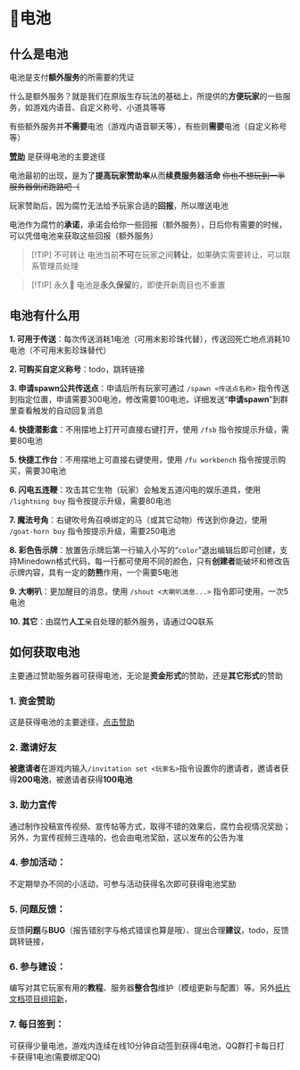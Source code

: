 # 🔋电池

## 什么是电池

电池是支付**额外服务**的所需要的凭证

什么是额外服务？就是我们在原版生存玩法的基础上，所提供的**方便玩家**的一些服务，如游戏内语音、自定义称号、小道具等等

有些额外服务并**不需要**电池（游戏内语音聊天等），有些则**需要**电池（自定义称号等）

**[赞助](/support-us/)** 是获得电池的主要途径

电池最初的出现，是为了**提高玩家赞助率**从而**续费服务器活命** ~~你也不想玩到一半服务器倒闭跑路吧（~~

玩家赞助后，因为腐竹无法给予玩家合适的**回报**，所以赠送电池

电池作为腐竹的**承诺**，承诺会给你一些回报（额外服务），日后你有需要的时候，可以凭借电池来获取这些回报（额外服务）

> [!TIP] 不可转让
> 电池当前**不可**在玩家之间**转让**，如果确实需要转让，可以联系管理员处理

> [!TIP] 永久📌
电池是**永久保留**的，即使开新周目也不重置

## 电池有什么用

**1. 可用于传送**：每次传送消耗1电池（可用末影珍珠代替），传送回死亡地点消耗10电池（不可用末影珍珠替代）

**2. 可购买自定义称号**：todo，跳转链接

**3. 申请spawn公共传送点**：申请后所有玩家可通过 `/spawn <传送点名称>` 指令传送到指定位置，申请需要300电池，修改需要100电池，详细发送“**申请spawn**”到群里查看触发的自动回复消息


**4. 快捷潜影盒**：不用摆地上打开可直接右键打开，使用 `/fsb` 指令按提示升级，需要80电池

**5. 快捷工作台**：不用摆地上可直接右键使用，使用 `/fu workbench` 指令按提示购买，需要30电池

**6. 闪电五连鞭**：攻击其它生物（玩家）会触发五道闪电的娱乐道具，使用 `/lightning buy` 指令按提示升级，需要80电池

**7. 魔法号角**：右键吹号角召唤绑定的马（或其它动物）传送到你身边，使用 `/goat-horn buy` 指令按提示升级，需要250电池

**8. 彩色告示牌**：放置告示牌后第一行输入小写的“`color`”退出编辑后即可创建，支持Minedown格式代码，每一行都可使用不同的颜色，只有**创建者**能破坏和修改告示牌内容，具有一定的**防熊**作用，一个需要5电池

**9. 大喇叭**：更加醒目的消息，使用 `/shout <大喇叭消息...>` 指令即可使用，一次5电池

**10. 其它**：由腐竹**人工**亲自处理的额外服务，请通过QQ联系


## 如何获取电池

主要通过赞助服务器可获得电池，无论是**资金形式**的赞助，还是**其它形式**的赞助

### 1. 资金赞助
这是获得电池的主要途径，[点击赞助](/support-us/)

### 2. 邀请好友
**被邀请者**在游戏内输入`/invitation set <玩家名>`指令设置你的邀请者，邀请者获得**200电池**，被邀请者获得**100电池**

### 3. 助力宣传
通过制作投稿宣传视频、宣传帖等方式，取得不错的效果后，腐竹会视情况奖励；另外，为宣传视频三连啥的，也会由电池奖励，这以发布的公告为准

### 4. 参加活动：
不定期举办不同的小活动，可参与活动获得名次即可获得电池奖励

### 5. 问题反馈：
反馈**问题**与**BUG**（报告错别字与格式错误也算是哦）、提出合理**建议**，todo，反馈跳转链接，

### 6. 参与建设：
编写对其它玩家有用的**教程**、服务器**整合包**维护（模组更新与配置）等。另外[纸片文档项目组招新](/support-us/docs)，

### 7. 每日签到：
可获得少量电池，游戏内连续在线10分钟自动签到获得4电池，QQ群打卡每日打卡获得1电池(需要绑定QQ)
